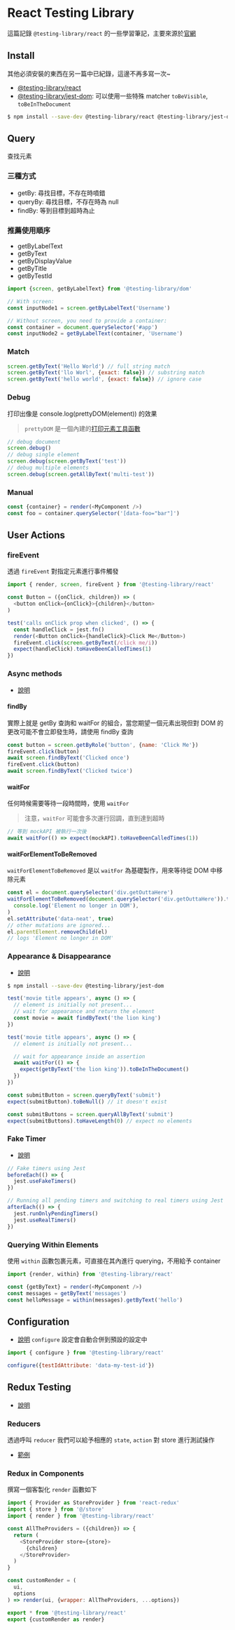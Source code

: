 # React Testing Library

這篇記錄 `@testing-library/react` 的一些學習筆記，主要來源於[官網](https://testing-library.com/docs/react-testing-library/api)


## Install
其他必須安裝的東西在另一篇中已紀錄，這邊不再多寫一次~

- [@testing-library/react](https://testing-library.com/docs/react-testing-library/intro)
- [@testing-library/jest-dom](https://github.com/testing-library/jest-dom): 可以使用一些特殊 matcher `toBeVisible`, `toBeInTheDocument`

```bash
$ npm install --save-dev @testing-library/react @testing-library/jest-dom
```


## Query
查找元素

### 三種方式
- getBy: 尋找目標，不存在時噴錯
- queryBy: 尋找目標，不存在時為 null
- findBy: 等到目標到超時為止

### 推薦使用順序
- getByLabelText
- getByText
- getByDisplayValue
- getByTitle
- getByTestId

```js
import {screen, getByLabelText} from '@testing-library/dom'

// With screen:
const inputNode1 = screen.getByLabelText('Username')

// Without screen, you need to provide a container:
const container = document.querySelector('#app')
const inputNode2 = getByLabelText(container, 'Username')
```

### Match
```js
screen.getByText('Hello World') // full string match
screen.getByText('llo Worl', {exact: false}) // substring match
screen.getByText('hello world', {exact: false}) // ignore case
```

### Debug
打印出像是 console.log(prettyDOM(element)) 的效果

> `prettyDOM` 是一個內建的[打印元素工具函數](https://testing-library.com/docs/dom-testing-library/api-debugging)

```js
// debug document
screen.debug()
// debug single element
screen.debug(screen.getByText('test'))
// debug multiple elements
screen.debug(screen.getAllByText('multi-test'))
```

### Manual
```js
const {container} = render(<MyComponent />)
const foo = container.querySelector('[data-foo="bar"]')
```


## User Actions

### fireEvent
透過 `fireEvent` 對指定元素進行事件觸發
```js
import { render, screen, fireEvent } from '@testing-library/react'

const Button = ({onClick, children}) => (
  <button onClick={onClick}>{children}</button>
)

test('calls onClick prop when clicked', () => {
  const handleClick = jest.fn()
  render(<Button onClick={handleClick}>Click Me</Button>)
  fireEvent.click(screen.getByText(/click me/i))
  expect(handleClick).toHaveBeenCalledTimes(1)
})
```

### Async methods
- [說明](https://testing-library.com/docs/dom-testing-library/api-async)

#### findBy
實際上就是 getBy 查詢和 waitFor 的組合，當您期望一個元素出現但對 DOM 的更改可能不會立即發生時，請使用 findBy 查詢

```js
const button = screen.getByRole('button', {name: 'Click Me'})
fireEvent.click(button)
await screen.findByText('Clicked once')
fireEvent.click(button)
await screen.findByText('Clicked twice')
```

#### waitFor
任何時候需要等待一段時間時，使用 `waitFor`

> 注意，`waitFor` 可能會多次運行回調，直到達到超時

```js
// 等到 mockAPI 被執行一次後
await waitFor(() => expect(mockAPI).toHaveBeenCalledTimes(1))
```

#### waitForElementToBeRemoved
`waitForElementToBeRemoved` 是以 `waitFor` 為基礎製作，用來等待從 DOM 中移除元素

```js
const el = document.querySelector('div.getOuttaHere')
waitForElementToBeRemoved(document.querySelector('div.getOuttaHere')).then(() =>
  console.log('Element no longer in DOM'),
)
el.setAttribute('data-neat', true)
// other mutations are ignored...
el.parentElement.removeChild(el)
// logs 'Element no longer in DOM'
```

### Appearance & Disappearance
- [說明](https://testing-library.com/docs/guide-disappearance)

```bash
$ npm install --save-dev @testing-library/jest-dom
```

```js
test('movie title appears', async () => {
  // element is initially not present...
  // wait for appearance and return the element
  const movie = await findByText('the lion king')
})

test('movie title appears', async () => {
  // element is initially not present...

  // wait for appearance inside an assertion
  await waitFor(() => {
    expect(getByText('the lion king')).toBeInTheDocument()
  })
})
```

```js
const submitButton = screen.queryByText('submit')
expect(submitButton).toBeNull() // it doesn't exist

const submitButtons = screen.queryAllByText('submit')
expect(submitButtons).toHaveLength(0) // expect no elements
```

### Fake Timer
- [說明](https://testing-library.com/docs/using-fake-timers)
```js
// Fake timers using Jest
beforeEach(() => {
  jest.useFakeTimers()
})

// Running all pending timers and switching to real timers using Jest
afterEach(() => {
  jest.runOnlyPendingTimers()
  jest.useRealTimers()
})
```

### Querying Within Elements
使用 `within` 函數包裹元素，可直接在其內進行 querying，不用給予 container
```js
import {render, within} from '@testing-library/react'

const {getByText} = render(<MyComponent />)
const messages = getByText('messages')
const helloMessage = within(messages).getByText('hello')
```


## Configuration
- [說明](https://testing-library.com/docs/dom-testing-library/api-configuration)
`configure` 設定會自動合併到預設的設定中
```js
import { configure } from '@testing-library/react'

configure({testIdAttribute: 'data-my-test-id'})
```


## Redux Testing
- [說明](https://redux.js.org/usage/writing-tests)

### Reducers
透過呼叫 `reducer` 我們可以給予相應的 `state`, `action` 對 store 進行測試操作
- [範例](https://redux.js.org/usage/writing-tests#reducers)

### Redux in Components
撰寫一個客製化 `render` 函數如下
```js
import { Provider as StoreProvider } from 'react-redux'
import { store } from '@/store'
import { render } from '@testing-library/react'

const AllTheProviders = ({children}) => {
  return (
    <StoreProvider store={store}>
      {children}
    </StoreProvider>
  )
}

const customRender = (
  ui,
  options
) => render(ui, {wrapper: AllTheProviders, ...options})

export * from '@testing-library/react'
export {customRender as render}
```